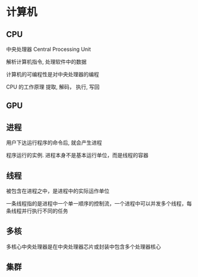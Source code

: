 # 计算机

## CPU

中央处理器 Central Processing Unit

解析计算机指令, 处理软件中的数据

计算机的可编程性是对中央处理器的编程

CPU 的工作原理 提取, 解码， 执行, 写回

## GPU

## 进程

用户下达运行程序的命令后, 就会产生进程

程序运行的实例.  进程本身不是基本运行单位，而是线程的容器

## 线程

被包含在进程之中，是进程中的实际运作单位

一条线程指的是进程中一个单一顺序的控制流，一个进程中可以并发多个线程，每条线程并行执行不同的任务

## 多核

多核心中央处理器是在中央处理器芯片或封装中包含多个处理器核心

## 集群

